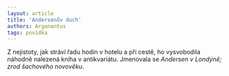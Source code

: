 ```yaml
---
layout: article
title: 'Andersenův duch'
authors: Argonantus
tags: povídka
---
```


Z nejistoty, jak stráví řadu hodin v hotelu a při cestě, ho vysvobodila náhodně nalezená
kniha v antikvariátu. Jmenovala se *Andersen v Londýně; zrod šachového novověku*.

